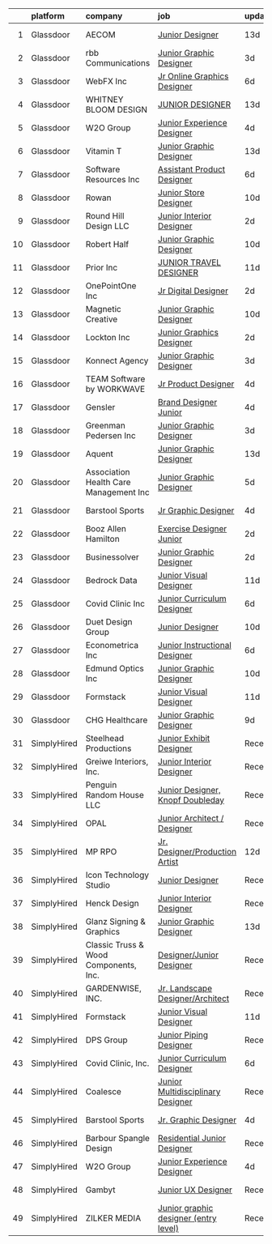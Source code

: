 

|    | platform    | company                                 | job                                                                                                                                                                                                                                                                                                                                                                                                                                                                                                                                                                                                                                                                                                                                                                                                                                                                                                                                                                                                                                                                                                                                                                                                                                                                                                                                                                                                 | update_time   | location            |
|---:|:------------|:----------------------------------------|:----------------------------------------------------------------------------------------------------------------------------------------------------------------------------------------------------------------------------------------------------------------------------------------------------------------------------------------------------------------------------------------------------------------------------------------------------------------------------------------------------------------------------------------------------------------------------------------------------------------------------------------------------------------------------------------------------------------------------------------------------------------------------------------------------------------------------------------------------------------------------------------------------------------------------------------------------------------------------------------------------------------------------------------------------------------------------------------------------------------------------------------------------------------------------------------------------------------------------------------------------------------------------------------------------------------------------------------------------------------------------------------------------|:--------------|:--------------------|
|  1 | Glassdoor   | AECOM                                   | [Junior Designer](https://www.glassdoor.com/partner/jobListing.htm?pos=128&ao=1136043&s=58&guid=00000180efbe3a9a93af2b56ed6452f0&src=GD_JOB_AD&t=SR&vt=w&cs=1_a54efdac&cb=1653289663500&jobListingId=1007849713504&jrtk=3-0-1g3nrsen2r0m7801-1g3nrsenfr1hr800-6979d79c78f346f8-)                                                                                                                                                                                                                                                                                                                                                                                                                                                                                                                                                                                                                                                                                                                                                                                                                                                                                                                                                                                                                                                                                                                    | 13d           | New York, NY        |
|  2 | Glassdoor   | rbb Communications                      | [Junior Graphic Designer](https://www.glassdoor.com/partner/jobListing.htm?pos=130&ao=1136043&s=58&guid=00000180efbe3a9a93af2b56ed6452f0&src=GD_JOB_AD&t=SR&vt=w&ea=1&cs=1_3f9a492f&cb=1653289663501&jobListingId=1007878128951&jrtk=3-0-1g3nrsen2r0m7801-1g3nrsenfr1hr800-643cf6a97acc39b1-)                                                                                                                                                                                                                                                                                                                                                                                                                                                                                                                                                                                                                                                                                                                                                                                                                                                                                                                                                                                                                                                                                                       | 3d            | Remote              |
|  3 | Glassdoor   | WebFX  Inc                              | [Jr  Online Graphics Designer](https://www.glassdoor.com/partner/jobListing.htm?pos=108&ao=1110586&s=58&guid=00000180efbe3a9a93af2b56ed6452f0&src=GD_JOB_AD&t=SR&vt=w&cs=1_4dc95d73&cb=1653289663498&jobListingId=1007867152531&cpc=3DB599BF2F4828F0&jrtk=3-0-1g3nrsen2r0m7801-1g3nrsenfr1hr800-e45d203cd15b1a88--6NYlbfkN0AA3uNcJ0aeXBAdVd1dUlJvZjHaUXbbC2QUFGJChoFW7xEU327m6es5fnmO4XFfQsElUQ5B2qez56nt0s_fqeW3_CEP4WT4GTXC0RSYE13d5_LoyRRUBtBgM1MHZfL2KnJULpAfNAJiUd9jBARxSD4BJ-OVc0YEX-8Vb9B6a11teLBKNpBs2fFa1JCVe2DlZD_No5AqK-WSe_DpC04pdhy49p4DV8vknC61jqhckkzRDWuz619gtm_SDkEPXYBsVARmJv0benizup3zmcccBCVAC4O-6Um9kNnK-SojP7xTnVvpSQA1Hk6AKuNwC2NTvkHQlvMl_R4DadDrW6QhYEEJhRALTodATXMYqMk3Z11A1hlfm8I_r-6HM-xctJr1AKwgoB12w4P1DqUiCVnVGdayTAMk7o9KRydEe-WAiMmQLLCIvdd4Sv2GKmTB71iN5AZNSA-Cn8akCEO7GrrTKNoAkh0vFi34T4rCG1D2ZJUcTp9ga8sb4ORCBuiHYC5y73kbdZFLsEcsBaqGf2FT1Qzqx-PDRofL3LiIb_OMy-OBo8Z0naWye_VT)                                                                                                                                                                                                                                                                                                                                                                                                                                                                                  | 6d            | Harrisburg, PA      |
|  4 | Glassdoor   | WHITNEY BLOOM DESIGN                    | [JUNIOR DESIGNER](https://www.glassdoor.com/partner/jobListing.htm?pos=104&ao=1110586&s=58&guid=00000180efbe3a9a93af2b56ed6452f0&src=GD_JOB_AD&t=SR&vt=w&ea=1&cs=1_76c776a3&cb=1653289663498&jobListingId=1007850170840&cpc=BCC169F53084E245&jrtk=3-0-1g3nrsen2r0m7801-1g3nrsenfr1hr800-0be1253c39bd6346--6NYlbfkN0DsS71brKKiZ7x7T4FnODvkNXbBjfiXVIevPF99Bo--U9lcX4rk13mh6OwtCYEaCvOud9s_Vw5jp3QPZKx5TpKAioUJiC548PiL1wOQ9PYz3Yszkl3fyMfz-hCdgnzm503jAuGAOVQBwpztK94xLC2lW8NTOMomSfVHqJC7hFMCpgucLMWG3qLAWz6Fm9tJ8-saOSnllIewb1XJnPi__OmC6Tv2uoX4Of51_QPPTI-A4OaebiwrkA8YFZDh9bNfuR_V6ddPDEaQ4HyszpNXWRKp4uEOG7jaZqDDCoQjAKngCqah44G_jCpQn3ytFpK2JjICS1j8D0pB34ukbeAuvWGXdlRe7SzQSjt6pQ8RyAVVhuYP6o5vTUwaHzLWOx0OjCHwARga4xRcy55EQ5T2XIuMBaEoRAjKcTKGkK7YbUpKAMCBXa_qReiXRa5ekDsnIAiKJpWptIBEo-0hdcjD5jCkZJqs-akcZNk9iJjU7O-7lq0MpIr0VERj)                                                                                                                                                                                                                                                                                                                                                                                                                                                                                                                                                          | 13d           | Florida             |
|  5 | Glassdoor   | W2O Group                               | [Junior Experience Designer](https://www.glassdoor.com/partner/jobListing.htm?pos=119&ao=1136043&s=58&guid=00000180efbe3a9a93af2b56ed6452f0&src=GD_JOB_AD&t=SR&vt=w&cs=1_dccfc793&cb=1653289663499&jobListingId=1007873572706&jrtk=3-0-1g3nrsen2r0m7801-1g3nrsenfr1hr800-a1f551b7cf58e9fd-)                                                                                                                                                                                                                                                                                                                                                                                                                                                                                                                                                                                                                                                                                                                                                                                                                                                                                                                                                                                                                                                                                                         | 4d            | Remote              |
|  6 | Glassdoor   | Vitamin T                               | [Junior Graphic Designer](https://www.glassdoor.com/partner/jobListing.htm?pos=112&ao=1110586&s=58&guid=00000180efbe3a9a93af2b56ed6452f0&src=GD_JOB_AD&t=SR&vt=w&cs=1_8ccadbee&cb=1653289663499&jobListingId=1007848781509&jrtk=3-0-1g3nrsen2r0m7801-1g3nrsenfr1hr800-43e5b2dc4dd81fbb--6NYlbfkN0DMrcEu7yrtATojKJA7cEzGQ3FdRGWLh0CZQInL4ECGI6k5tN82kdM0cJmh4vC7GggCJI8UIpzqXQQJ2yjfotXiyiz_zfIpuakw7oNLUq1nuZKvLGGOX6u-WNqUbwvVGa_G52gy6O5PFoI8sSv4YpNjsTVvM0_vsXxk-H4D4o_IXrjcu7IcJIT2r_m0Xlsu-j-NRN4GpFAM5QRZqnEGic4BmJYY-j97tfdNS3SO9pcqkVv_iqoWaSLc99ZR69SB4f4Cee330ZHQeIGhpyXEDm4etOA8rPB0aZ5w7gjxSp0ymmfeGAMeRxMqT3XMxmWeIy4T86bvdBn1QGiIoC4gI4DtzeqVVRFxLWLXK5TgzdjnRGYN5aixeWicvBAvKMXvIRziQenLVUTdSBMJYZD2rl2gm7Lqm4GRbgiHyWUrW8yAyJDRxhWouzKHH2WlAvRD3Lf0Ba8jnT9nTC9A6ck5G904)                                                                                                                                                                                                                                                                                                                                                                                                                                                                                                                                                                                                            | 13d           | Charleston, SC      |
|  7 | Glassdoor   | Software Resources  Inc                 | [Assistant Product Designer](https://www.glassdoor.com/partner/jobListing.htm?pos=111&ao=1110586&s=58&guid=00000180efbe3a9a93af2b56ed6452f0&src=GD_JOB_AD&t=SR&vt=w&ea=1&cs=1_810c21cd&cb=1653289663499&jobListingId=1007867571503&cpc=7F6F94E2229B3AB5&jrtk=3-0-1g3nrsen2r0m7801-1g3nrsenfr1hr800-9a1a02801f05b61e--6NYlbfkN0A-7TqTJ-884Cex_Y5krdCeNtajjiiPqdburqUTJIohlyCiSLOWOsQYIC4MR3SKiB4Y40xVcYjfyQH-AqDgQkp0fJYf0z3Kytp-JNPYKAEwJhf13m5T-9gCQqWPrFtkRaESmdgzqreqQvNUM0kpVp2VsG417pkmGX1uYMcAs3naDr83xKXLOX90oeHRfvFhpUpTjft6_OGusD12bFT_thvGhNTtTX5nA4_TsLXYv0sSNi-N3ndkrjawjgWM_tGFofuD2m1PRRgcXa_bl6-HrYdnUFQ1pG6zNhg2XODVOmRtE7jMo-JbHJztFTq9CVwhjbRR-AzRLlHTKNYfkT_jmExSQ5BML9KWBdx1iRmZlaFQn_y2tC4UDT9faahYDiWQVMcBf_qumTiKggBa6ejH8iyW_Ebk4jDw4qwvTniqn2Ybc1mRnSsahuxHNCR0thkEt16XhumtM4Lns481oIVZsB9d6qrNrsAxyVucIgYD2etuCogrIP14miaPjKgiqse2ib5hTBbTGcmp90G6HDJDNhS6sVyyLejB2Rl2z5wswx2X-pY1WPDVagY1JX6bCYvNmIdHGbfTmJY7cmfDTuthJrVfybkf6CBfTGJbIOHwLizV-ELU2dc7cihACOWtnpnmao30r2txjpSSbxvTyzTPfy2u5R8D69wIzc-OUyCrhlzw2bTDjCCC-KxgJSm0p7OmA8C1LyZE8XjaD6uvrsWi0d3_E3WK4gLzifVx_8NjyIJqwVV1HPXfB_YaJL0YydAmmzr9RW6qHsT8dSeMelx-LPK4r7ShyFVwNTuVT5mbCoePlS0ntuyVNWHSY7hVyLgdEOH4QvN8NOZp6DWg7sJcbxRuXxplPqrj2Q68S4XihnD6EZLDzwpYLaLlx47zfcVmJ35CMCvS-B5uaPageCdBbuLOg02y5ep4LXo-tNGPFBmsikCOxj5LNFOiYfb1HFc6bp0IE_uGegGWkmy8UQjrX8IDLalMZ58ZFOESFQHw1Abw9_EDzOxmKWQE2bce6yK5XKk%3D) | 6d            | Kissimmee, FL       |
|  8 | Glassdoor   | Rowan                                   | [Junior Store Designer](https://www.glassdoor.com/partner/jobListing.htm?pos=117&ao=1136043&s=58&guid=00000180efbe3a9a93af2b56ed6452f0&src=GD_JOB_AD&t=SR&vt=w&ea=1&cs=1_2e9b8493&cb=1653289663499&jobListingId=1007858129108&jrtk=3-0-1g3nrsen2r0m7801-1g3nrsenfr1hr800-43391b8d7ec0b556-)                                                                                                                                                                                                                                                                                                                                                                                                                                                                                                                                                                                                                                                                                                                                                                                                                                                                                                                                                                                                                                                                                                         | 10d           | Remote              |
|  9 | Glassdoor   | Round Hill Design LLC                   | [Junior Interior Designer](https://www.glassdoor.com/partner/jobListing.htm?pos=101&ao=1110586&s=58&guid=00000180efbe3a9a93af2b56ed6452f0&src=GD_JOB_AD&t=SR&vt=w&ea=1&cs=1_a69c4d84&cb=1653289663497&jobListingId=1007880221693&cpc=41F4513DE90102B9&jrtk=3-0-1g3nrsen2r0m7801-1g3nrsenfr1hr800-b500ca14880ccd07--6NYlbfkN0AtlW_omU2Xx3W-19HQ_drmTKCWebiHnmA5lS5PDL5G8Tkeyy4LNvVzkFFUhtVeA4EbSzkhoRhjN-RBH-GulIhO5tS0Zi3CcWnwcfdVYtAHHGo-CitUDXjEMW6PEDQqgp_ZLq2wG1zlj6OvzHQTGj4zHw730rWgiIP_znB1NTphcdeF9nh2T1VPDZplazPI3TDK44LLYGI5WSfwH3TLn3GoI2iczZQLg2HaypftAF7HvDJDNiGZCNsVMvdpKX7bU8t6XjXiH8THWbWx1R65QDb8E6j8OIRkN-OPQfhcCHuqTPZMJ880fSvfRTCew5VpahM-ffsb26jkdC1cXqUAYwspOZ29op-HY01q_S8bLNYm1DyFMQ3gZA1Y-Fn4VlZVz4TDIusXE7aD-70COW8GRXLczDuWi23aobcz_SGOGsB3keb80W95pQodwUtXA2pQn3-XdgbP_9zaB4CXBb59WP_CwlggD21Zxr9aiy6vxFCkRO60eatQDF__gykNtag67nGNGBYpXx8x0A%3D%3D)                                                                                                                                                                                                                                                                                                                                                                                                                                                                                                                     | 2d            | Armonk, NY          |
| 10 | Glassdoor   | Robert Half                             | [Junior Graphic Designer](https://www.glassdoor.com/partner/jobListing.htm?pos=110&ao=1110586&s=58&guid=00000180efbe3a9a93af2b56ed6452f0&src=GD_JOB_AD&t=SR&vt=w&ea=1&cs=1_92708522&cb=1653289663499&jobListingId=1007857539068&cpc=6FC5BA77C9A4CD78&jrtk=3-0-1g3nrsen2r0m7801-1g3nrsenfr1hr800-de740a865da268e1--6NYlbfkN0CpzDdaQkua3np5pkmj49lKioZwmwxQ-yx5plwbYmV_MzWNBoPgCjn5ok42MXdwNId3fCCEF8rhy-X-sX-7TPw19ZwKl1YeupRVPLc1BJqX9EF7sGOd7b2yj3Zy6yZs6GSAqRuywUEYphlClrsW7Eha0o3IDlJTsuLFBb8Nm9jnHyogB-8V_LwWU51h6X1kAXBPwCPFcZ6Ysw9_OkxnNPe85zDql1UIXT-9CACXLHo4RwzAf9BrD2wqZnR4bppcx6xE7yqCGv5J_D10LkJS8dbaYWjKEzREK6Ku9wqMA7hFBkaYm2Dc_6Zs5o4qcNQf4C0bcObq0QtlfSGWjo0GIa6v-e93cmmSuJTY2IOuwLRzGDLAzSvPM2QMxmhWwwBX4Wl5GjFpmQTtO9mLUc4NK34nb6ftN0LruKpCS9BUJAukGNIdNxPWZOIb0h-q2PjYKu6N162FOcCOfvhkmit1r5dSUZXa2KKpycb-yqeXsRzOIdnhB1WBt4z8PPIu9ng1XmFquoTBLrv0LvvOGuKIC8xQO4MkRfctKWGXRp4l8OiwM1hrfDipvVQy4zwyinJT078%3D)                                                                                                                                                                                                                                                                                                                                                                                                                                                                    | 10d           | Denver, CO          |
| 11 | Glassdoor   | Prior  Inc                              | [JUNIOR TRAVEL DESIGNER](https://www.glassdoor.com/partner/jobListing.htm?pos=123&ao=1136043&s=58&guid=00000180efbe3a9a93af2b56ed6452f0&src=GD_JOB_AD&t=SR&vt=w&ea=1&cs=1_cf4f75be&cb=1653289663500&jobListingId=1007853677541&jrtk=3-0-1g3nrsen2r0m7801-1g3nrsenfr1hr800-c6bee97f4b2b301c-)                                                                                                                                                                                                                                                                                                                                                                                                                                                                                                                                                                                                                                                                                                                                                                                                                                                                                                                                                                                                                                                                                                        | 11d           | New York, NY        |
| 12 | Glassdoor   | OnePointOne Inc                         | [Jr  Digital Designer](https://www.glassdoor.com/partner/jobListing.htm?pos=126&ao=1136043&s=58&guid=00000180efbe3a9a93af2b56ed6452f0&src=GD_JOB_AD&t=SR&vt=w&cs=1_7e67fffb&cb=1653289663500&jobListingId=1007879993793&jrtk=3-0-1g3nrsen2r0m7801-1g3nrsenfr1hr800-9b174656c843ebe8-)                                                                                                                                                                                                                                                                                                                                                                                                                                                                                                                                                                                                                                                                                                                                                                                                                                                                                                                                                                                                                                                                                                               | 2d            | Remote              |
| 13 | Glassdoor   | Magnetic Creative                       | [Junior Graphic Designer](https://www.glassdoor.com/partner/jobListing.htm?pos=113&ao=1136043&s=58&guid=00000180efbe3a9a93af2b56ed6452f0&src=GD_JOB_AD&t=SR&vt=w&cs=1_ab5b5010&cb=1653289663499&jobListingId=1007857803078&jrtk=3-0-1g3nrsen2r0m7801-1g3nrsenfr1hr800-5fb6059d933959b6-)                                                                                                                                                                                                                                                                                                                                                                                                                                                                                                                                                                                                                                                                                                                                                                                                                                                                                                                                                                                                                                                                                                            | 10d           | Remote              |
| 14 | Glassdoor   | Lockton  Inc                            | [Junior Graphics Designer](https://www.glassdoor.com/partner/jobListing.htm?pos=122&ao=1136043&s=58&guid=00000180efbe3a9a93af2b56ed6452f0&src=GD_JOB_AD&t=SR&vt=w&cs=1_5b0037e9&cb=1653289663500&jobListingId=1007880458669&jrtk=3-0-1g3nrsen2r0m7801-1g3nrsenfr1hr800-2e30bf50c201f1a4-)                                                                                                                                                                                                                                                                                                                                                                                                                                                                                                                                                                                                                                                                                                                                                                                                                                                                                                                                                                                                                                                                                                           | 2d            | Saint Louis, MO     |
| 15 | Glassdoor   | Konnect Agency                          | [Junior Graphic Designer](https://www.glassdoor.com/partner/jobListing.htm?pos=102&ao=1110586&s=58&guid=00000180efbe3a9a93af2b56ed6452f0&src=GD_JOB_AD&t=SR&vt=w&ea=1&cs=1_8bfcb969&cb=1653289663497&jobListingId=1007877765695&cpc=451933188B21919D&jrtk=3-0-1g3nrsen2r0m7801-1g3nrsenfr1hr800-ba8fdfc781fb7f2f--6NYlbfkN0A-7AasZqH9Qn1Anb5-SGr1cEoKuvdHr_Nh2LwbaEhTGLxj4rfuMs9Xk6pEIkQFqq37328mjJ9cUT6xZmlYHiRYEqFlhIx5iUY9KUn80_GcYTAUxjniwxQVyGiFiMHDXGFf5qXJza5uWvJMWv93SW1dJCEwiDrwmHoKRQOReb_WPkrR1nRyroOaDrEBj9sodMQ2IJlVuzLh6PoafFETYoTeEKrb6SrnEozLfkoID8MkolDMrDqUvhc7EHLuC2eDsYvtHtppThrhesT8O_3anoX5oloWqIwoofHelTiqM63DFJK2z_IAGyUtG7hTD1kUBwEzLt3sv5FfcRPjU76QtP9J1s559lBAjd-lpnpO-CfBge0djIRrMz4E9h8aYiS3xZ0ybmFuKEiQOAu-tunFFEpvCYDrBoxyVkf6Rzim2C7M1Q2hJWhdcv4OkhwWK9xpIX0SOjPbhwnZC_lBe54zb4yTwAfDA1oSrzdN0mts58TedX7M9B1qfB8ZE8AhUgAOgoc%3D)                                                                                                                                                                                                                                                                                                                                                                                                                                                                                                                                    | 3d            | Remote              |
| 16 | Glassdoor   | TEAM Software by WORKWAVE               | [Jr  Product Designer](https://www.glassdoor.com/partner/jobListing.htm?pos=127&ao=1136043&s=58&guid=00000180efbe3a9a93af2b56ed6452f0&src=GD_JOB_AD&t=SR&vt=w&cs=1_6854677c&cb=1653289663500&jobListingId=1007873600545&jrtk=3-0-1g3nrsen2r0m7801-1g3nrsenfr1hr800-428d9e02536ba9db-)                                                                                                                                                                                                                                                                                                                                                                                                                                                                                                                                                                                                                                                                                                                                                                                                                                                                                                                                                                                                                                                                                                               | 4d            | Remote              |
| 17 | Glassdoor   | Gensler                                 | [Brand Designer   Junior](https://www.glassdoor.com/partner/jobListing.htm?pos=120&ao=1136043&s=58&guid=00000180efbe3a9a93af2b56ed6452f0&src=GD_JOB_AD&t=SR&vt=w&cs=1_f562e0d5&cb=1653289663500&jobListingId=1007871825765&jrtk=3-0-1g3nrsen2r0m7801-1g3nrsenfr1hr800-ed89625df1822005-)                                                                                                                                                                                                                                                                                                                                                                                                                                                                                                                                                                                                                                                                                                                                                                                                                                                                                                                                                                                                                                                                                                            | 4d            | Atlanta, GA         |
| 18 | Glassdoor   | Greenman Pedersen Inc                   | [Junior Graphic Designer](https://www.glassdoor.com/partner/jobListing.htm?pos=121&ao=1136043&s=58&guid=00000180efbe3a9a93af2b56ed6452f0&src=GD_JOB_AD&t=SR&vt=w&cs=1_83e4ce4b&cb=1653289663500&jobListingId=1007875657643&jrtk=3-0-1g3nrsen2r0m7801-1g3nrsenfr1hr800-96c99e62cc82c521-)                                                                                                                                                                                                                                                                                                                                                                                                                                                                                                                                                                                                                                                                                                                                                                                                                                                                                                                                                                                                                                                                                                            | 3d            | Lebanon, NJ         |
| 19 | Glassdoor   | Aquent                                  | [Junior Graphic Designer](https://www.glassdoor.com/partner/jobListing.htm?pos=109&ao=1110586&s=58&guid=00000180efbe3a9a93af2b56ed6452f0&src=GD_JOB_AD&t=SR&vt=w&cs=1_c9eaceb0&cb=1653289663498&jobListingId=1007848858379&cpc=C4A69CCDBB3B9599&jrtk=3-0-1g3nrsen2r0m7801-1g3nrsenfr1hr800-88061fa2f3d7e58d--6NYlbfkN0DMrcEu7yrtATojKJA7cEzGQ3FdRGWLh0CZQInL4ECGI9gD0Wolx9R2v-Aex0-GK05ewunHwknxFrEo_vsmB2oezlvheHggBj_JxzDe2zQsbn5safvMawzp7ZUtH67DimDeEqvWS5IUG4ubn19YlBLFy_U395fYexMg1V5v7ohhLK0mS8FeWAjC4aepbaO8SumCP5CeYTmyB_Uj29Tntegak1Bves7TFIgTJdUZRKx-R3SFCLkskXkGTob8-lUZhR0xO1IAWHetNYC1bDeOC96yrTB98-733zcLMdvOPxsIpqrdYLzaz1c5qVEV0W78RiuZY3Xsz9QadbH6Co5WRtdGxb1YOIYSFvNFvFfHqqw-Fgh7jPBU3GOWdkAlCNehM6dgzWPj7gyuagCoOrRG2voAeKJirMrEpkIMPCeOJtdbEeBft-Caeh3eJThgsIpNrMI82VdWqJQe4g%3D%3D)                                                                                                                                                                                                                                                                                                                                                                                                                                                                                                                                                                                           | 13d           | Charleston, SC      |
| 20 | Glassdoor   | Association Health Care Management  Inc | [Junior Graphic Designer](https://www.glassdoor.com/partner/jobListing.htm?pos=107&ao=1110586&s=58&guid=00000180efbe3a9a93af2b56ed6452f0&src=GD_JOB_AD&t=SR&vt=w&ea=1&cs=1_da6be917&cb=1653289663499&jobListingId=1007869168205&cpc=723ADC3DFE402989&jrtk=3-0-1g3nrsen2r0m7801-1g3nrsenfr1hr800-6f63efd340947fea--6NYlbfkN0AYiT5APC0bh9qxjjA-B8R1VmKKxH6DWeBaVVADmV8ICtqZCu2V5aK_TwM-S8_DIvqVeGHXwJYM_MPhPpDnsXzVK8S7Z9eapr7f5vAvb5X9t4t-n8ZJiv7iyGXx3C30t1n3y-nrPN7f9C2bO01u3SULT6HmEaBW7HJMpbj9_4uTHFRtWttBdQ8kP8oA2yOeWaY6YOsJp7Rk8KcHT-X0aicioPuwg2gXoP1q2k0Of_RzO0F0QFe-Zs--HANLdXzNWS1pQxvQat5OpIwWQhln1nYdxkkFA1NO9_TVHEpBI1RE5TftN-XZQx8f7iHh6BrNy_YMfRXBVchKQoww8oJsVYRV4xaZkfeuO0gfy2miy-dbYyXtgcDyhKa9tz_msxJ1FCFBH7yttek066LhboBBayTm1JXoKalNeUcnHUIA8KEUK7HUAJmPpikKBvAh9kVSB6zIxl0wk7Ja4MBv0iMaQ6_fOTogCtCKl5yTc7u_qrATwJYQ-yuwPvTy1H4pBwYSe1w%3D)                                                                                                                                                                                                                                                                                                                                                                                                                                                                                                                                    | 5d            | Houston, TX         |
| 21 | Glassdoor   | Barstool Sports                         | [Jr  Graphic Designer](https://www.glassdoor.com/partner/jobListing.htm?pos=124&ao=1136043&s=58&guid=00000180efbe3a9a93af2b56ed6452f0&src=GD_JOB_AD&t=SR&vt=w&ea=1&cs=1_6125b9b0&cb=1653289663500&jobListingId=1007872983217&jrtk=3-0-1g3nrsen2r0m7801-1g3nrsenfr1hr800-7fb119ac1993d3bd-)                                                                                                                                                                                                                                                                                                                                                                                                                                                                                                                                                                                                                                                                                                                                                                                                                                                                                                                                                                                                                                                                                                          | 4d            | New York, NY        |
| 22 | Glassdoor   | Booz Allen Hamilton                     | [Exercise Designer  Junior](https://www.glassdoor.com/partner/jobListing.htm?pos=129&ao=1136043&s=58&guid=00000180efbe3a9a93af2b56ed6452f0&src=GD_JOB_AD&t=SR&vt=w&cs=1_1dc32352&cb=1653289663500&jobListingId=1007880193128&jrtk=3-0-1g3nrsen2r0m7801-1g3nrsenfr1hr800-ee806fe1e87a024b-)                                                                                                                                                                                                                                                                                                                                                                                                                                                                                                                                                                                                                                                                                                                                                                                                                                                                                                                                                                                                                                                                                                          | 2d            | Washington, DC      |
| 23 | Glassdoor   | Businessolver                           | [Junior Graphic Designer](https://www.glassdoor.com/partner/jobListing.htm?pos=118&ao=1136043&s=58&guid=00000180efbe3a9a93af2b56ed6452f0&src=GD_JOB_AD&t=SR&vt=w&cs=1_b8588f52&cb=1653289663499&jobListingId=1007879881414&jrtk=3-0-1g3nrsen2r0m7801-1g3nrsenfr1hr800-3cada6d8a527e296-)                                                                                                                                                                                                                                                                                                                                                                                                                                                                                                                                                                                                                                                                                                                                                                                                                                                                                                                                                                                                                                                                                                            | 2d            | West Des Moines, IA |
| 24 | Glassdoor   | Bedrock Data                            | [Junior Visual Designer](https://www.glassdoor.com/partner/jobListing.htm?pos=116&ao=1136043&s=58&guid=00000180efbe3a9a93af2b56ed6452f0&src=GD_JOB_AD&t=SR&vt=w&ea=1&cs=1_61631d4e&cb=1653289663499&jobListingId=1007854280675&jrtk=3-0-1g3nrsen2r0m7801-1g3nrsenfr1hr800-32ed229593f838ca-)                                                                                                                                                                                                                                                                                                                                                                                                                                                                                                                                                                                                                                                                                                                                                                                                                                                                                                                                                                                                                                                                                                        | 11d           | Remote              |
| 25 | Glassdoor   | Covid Clinic  Inc                       | [Junior Curriculum Designer](https://www.glassdoor.com/partner/jobListing.htm?pos=114&ao=1136043&s=58&guid=00000180efbe3a9a93af2b56ed6452f0&src=GD_JOB_AD&t=SR&vt=w&cs=1_00458bbd&cb=1653289663499&jobListingId=1007867334000&jrtk=3-0-1g3nrsen2r0m7801-1g3nrsenfr1hr800-ef2c8210274d3cfd-)                                                                                                                                                                                                                                                                                                                                                                                                                                                                                                                                                                                                                                                                                                                                                                                                                                                                                                                                                                                                                                                                                                         | 6d            | Remote              |
| 26 | Glassdoor   | Duet Design Group                       | [Junior Designer](https://www.glassdoor.com/partner/jobListing.htm?pos=105&ao=1110586&s=58&guid=00000180efbe3a9a93af2b56ed6452f0&src=GD_JOB_AD&t=SR&vt=w&ea=1&cs=1_8765ba1e&cb=1653289663498&jobListingId=1007857643504&cpc=5E31031E1AFF45A7&jrtk=3-0-1g3nrsen2r0m7801-1g3nrsenfr1hr800-24d408b7035b9f31--6NYlbfkN0DsG21EySgmumxAbTAKhHMs4kVa41_SpONzIKyMU7-ZypCnL2xE3eWBUPYk0j_y4bVt_x9l29pB2Oi8N89MlkrjDin40qzZBIEbXKv5myKC3EH-qurNA1kplHIfYbmJkVrA-DbpTBGagxvlMG8o45Lfj2V_vJYoMesacVKUhm3WlUWfRwalTAD_Fywx_k-USkyo9_-_WMZE3EaBbKg9Ihe5dq9lg6X0HqTzADyx5jrXL3pTyFatEfealv-1NWfSQbfgijV3xTFT2IOTX7FBbN6n-JfP13iUnLt-8kbyT6nE_dEiEAJc5LfTQDFoHAZpcehMhe526LgfIYGSat4iqesiOLfGU5OQhcMETEmxGeNID9o_TY_OSl4Mr5jQnl5ucWjskYdMH8R3wObSBD0VnpxUyTv3mesY1ZuQ3DGXKIt0w8nxMVsoULrf5IXB30nix4by4vvGsjm3BLcD9GWobyXk6EmTEyS7okFF1izlS_oYhUmpEMwheJEc)                                                                                                                                                                                                                                                                                                                                                                                                                                                                                                                                                          | 10d           | Denver, CO          |
| 27 | Glassdoor   | Econometrica  Inc                       | [Junior Instructional Designer](https://www.glassdoor.com/partner/jobListing.htm?pos=125&ao=1136043&s=58&guid=00000180efbe3a9a93af2b56ed6452f0&src=GD_JOB_AD&t=SR&vt=w&cs=1_4cdfe751&cb=1653289663500&jobListingId=1007865958311&jrtk=3-0-1g3nrsen2r0m7801-1g3nrsenfr1hr800-7aab220ffad7819b-)                                                                                                                                                                                                                                                                                                                                                                                                                                                                                                                                                                                                                                                                                                                                                                                                                                                                                                                                                                                                                                                                                                      | 6d            | Remote              |
| 28 | Glassdoor   | Edmund Optics  Inc                      | [Junior Graphic Designer](https://www.glassdoor.com/partner/jobListing.htm?pos=103&ao=1110586&s=58&guid=00000180efbe3a9a93af2b56ed6452f0&src=GD_JOB_AD&t=SR&vt=w&cs=1_fcf48cb4&cb=1653289663497&jobListingId=1007857468143&cpc=2F9DD8B511C89582&jrtk=3-0-1g3nrsen2r0m7801-1g3nrsenfr1hr800-945c90caef813678--6NYlbfkN0CMqsjmxTCaotYOKYaqR5oJ66hDy4qD0N9ovQPex9v4V1BZmriCeZxlTs8n6j0AgHza3Yunb3HVZ99QCsLp7T9uhURstin3fUf4718RbcfAAP6n52ZLElhSerZZ_5VxCNfnchhd6VkXV62OUqsg-h8OEchqPlS9EcO74mVMHe7gfD-9afGW1r3DdQPr0E9H8yw9cEeh2Vg8MllqQ-i8DbTkwGEk9iHrGD1s7ARS103T-aTC-Q8uYoMg6yK-Hf81wZjonrHliMtkQXKaUr_-hHNfk0Y4aoeKB5IsiFeb1I0m0xWJr7ACfZdoCtRUrr9IRGnNm9kJ8cGqoJt2FDftuZACbMnOnaUJ5nfnp4dkWDBhFFLavarcjf9WqqoaAyANwhgk79jseQjtpLzwVgF3jJI17dgROUuSIOHE4BPSgZ8U8rD47hW89VpT8iO9TsyW7020sXGSJ3-RxZz-dfH_WBdg4VHHY4u66JeEkpGcHrUE0KfN6Wb3C1ng5YloiWWEgHe6ZHez5PwiQapwRa98qjqJ)                                                                                                                                                                                                                                                                                                                                                                                                                                                                                                                       | 10d           | Cherry Hill, NJ     |
| 29 | Glassdoor   | Formstack                               | [Junior Visual Designer](https://www.glassdoor.com/partner/jobListing.htm?pos=115&ao=1136043&s=58&guid=00000180efbe3a9a93af2b56ed6452f0&src=GD_JOB_AD&t=SR&vt=w&ea=1&cs=1_8168223c&cb=1653289663499&jobListingId=1007854446078&jrtk=3-0-1g3nrsen2r0m7801-1g3nrsenfr1hr800-d7cbd38d25d5fa0e-)                                                                                                                                                                                                                                                                                                                                                                                                                                                                                                                                                                                                                                                                                                                                                                                                                                                                                                                                                                                                                                                                                                        | 11d           | Remote              |
| 30 | Glassdoor   | CHG Healthcare                          | [Junior Graphic Designer](https://www.glassdoor.com/partner/jobListing.htm?pos=106&ao=1110586&s=58&guid=00000180efbe3a9a93af2b56ed6452f0&src=GD_JOB_AD&t=SR&vt=w&cs=1_2824e7c1&cb=1653289663498&jobListingId=1007862045900&cpc=FB7E4A1762AE5BEC&jrtk=3-0-1g3nrsen2r0m7801-1g3nrsenfr1hr800-2fdc8aff24f8f0fb--6NYlbfkN0ABg4alQ7BmYqyHeiJXd9FjH8b9m8lItFm1xPvaQiu-yhVnXoH6p7tbjM-7KC6BC2W_rO8UC2gIG8fdVjkSUZhsfNcJOTRdjT2YsVLdbjfZ9vBs2MjfOQxJWho3hazMoQTVbLrsAneVZC2UrTzjQYCavPufFgPIw3nvJbhsfI1RHefj8t4N5tnW0amo6od_RrhCTYnQBNbqewlzi9tv5rgSYX1YfQkW2bo3zMXS0L2A44R9cFn9IrKL-3zIhDG0UUBkxJSw53jFdEwMpY17rRKM9s_QI866LZ-enQuC05vBjX9Qd8rL_KoovTcm2sWJ54oO0Gh0A6nScvgwWQJsllAts6-PneFr55I_AWayl_jUAhtbu4zyFd0oIoLuCxBrTWx6INeqQZDTfxStS2nH_0j9y2_k6Mclpu1HicAyU4iRg9N_Oo3NR-6BxfQJPrHSmsYiBDrHtitqkBumA4N0RA6CFQmKFye-YH__m0j7qYsDbciJRTBXzUIcffIIwmDkhfe_3ammQbrWbyxKq2f2TLkNqR6XprmxXb1B1FTqTB-0t6RZtaD1LKKlf1aaSIGrkUlqgdiNnwOQQK9HVyRK846Suxhlc2aPkG2hgFMjFoukbRlnvoLYxsn-dGB7x82I7-axjNlk0vEVJFm9BV0Ai3S-k4wSXNjHyrkEICwlNOzMXo0aM_7jlv2lnzSkL5y6qf5TQ_aA-R7E_Qr-zJqNgEQiyEyk1DJKKFfHfNDLRFb00w%3D%3D)                                                                                                                                                                                                                                                                                           | 9d            | Midvale, UT         |
| 31 | SimplyHired | Steelhead Productions                   | [Junior Exhibit Designer](https://www.simplyhired.com/job/U7hXJ_WBqtPUIErdrweYjYlwtplXEvUmGQgy8f-HVZl5vXqlQ8-gAA?q=junior+designer)                                                                                                                                                                                                                                                                                                                                                                                                                                                                                                                                                                                                                                                                                                                                                                                                                                                                                                                                                                                                                                                                                                                                                                                                                                                                 | Recently      | Las Vegas, NV       |
| 32 | SimplyHired | Greiwe Interiors, Inc.                  | [Junior Interior Designer](https://www.simplyhired.com/job/UDsuRSypSKQfltzbasa3w0rMr4htIPVArX1GgzyIqbvP4ubBg7TK9g?q=junior+designer)                                                                                                                                                                                                                                                                                                                                                                                                                                                                                                                                                                                                                                                                                                                                                                                                                                                                                                                                                                                                                                                                                                                                                                                                                                                                | Recently      | Cincinnati, OH      |
| 33 | SimplyHired | Penguin Random House LLC                | [Junior Designer, Knopf Doubleday](https://www.simplyhired.com/job/3Q1635cXVJ0BybSQniqSZqf5F-8C1S8lVA9eFHyiT4WFhnGBAGoSig?q=junior+designer)                                                                                                                                                                                                                                                                                                                                                                                                                                                                                                                                                                                                                                                                                                                                                                                                                                                                                                                                                                                                                                                                                                                                                                                                                                                        | Recently      | New York, NY        |
| 34 | SimplyHired | OPAL                                    | [Junior Architect / Designer](https://www.simplyhired.com/job/JQ0CV0lv2Tr6p37qlLf-7TWvpu1ISFQ3MZOljIU8-t1iavjTwBp3Cg?q=junior+designer)                                                                                                                                                                                                                                                                                                                                                                                                                                                                                                                                                                                                                                                                                                                                                                                                                                                                                                                                                                                                                                                                                                                                                                                                                                                             | Recently      | Belfast, ME         |
| 35 | SimplyHired | MP RPO                                  | [Jr. Designer/Production Artist](https://www.simplyhired.com/job/b8DwZh3sKQsbuowLmWdrIMv1uhoJTlbbZZM7ufyxsMq9GitUZ4JMPg?q=junior+designer)                                                                                                                                                                                                                                                                                                                                                                                                                                                                                                                                                                                                                                                                                                                                                                                                                                                                                                                                                                                                                                                                                                                                                                                                                                                          | 12d           | Remote              |
| 36 | SimplyHired | Icon Technology Studio                  | [Junior Designer](https://www.simplyhired.com/job/_3C2yR5dEy0-38jNSdD_lwNyhWtDIhTSqlGV49tiiaV4KHnkc7uBsw?q=junior+designer)                                                                                                                                                                                                                                                                                                                                                                                                                                                                                                                                                                                                                                                                                                                                                                                                                                                                                                                                                                                                                                                                                                                                                                                                                                                                         | Recently      | Remote              |
| 37 | SimplyHired | Henck Design                            | [Junior Interior Designer](https://www.simplyhired.com/job/4thgSqDUxnVgBypnY0sgWjLRO1Oge7l3fnI8o0u95vYPpUsLy71nsA?q=junior+designer)                                                                                                                                                                                                                                                                                                                                                                                                                                                                                                                                                                                                                                                                                                                                                                                                                                                                                                                                                                                                                                                                                                                                                                                                                                                                | Recently      | Philadelphia, PA    |
| 38 | SimplyHired | Glanz Signing & Graphics                | [Junior Graphic Designer](https://www.simplyhired.com/job/JdTO-q54DObdWtu5atXOy2TpZNM_PXKuWOU9d1KcTYjiCosVKLbiPg?q=junior+designer)                                                                                                                                                                                                                                                                                                                                                                                                                                                                                                                                                                                                                                                                                                                                                                                                                                                                                                                                                                                                                                                                                                                                                                                                                                                                 | 13d           | San Diego, CA       |
| 39 | SimplyHired | Classic Truss & Wood Components, Inc.   | [Designer/Junior Designer](https://www.simplyhired.com/job/FGqsakCnujAqK9zJ0Rb0LjxcM6RXSGOEWIGiN4Zx0Ovay5aTpq7k7Q?q=junior+designer)                                                                                                                                                                                                                                                                                                                                                                                                                                                                                                                                                                                                                                                                                                                                                                                                                                                                                                                                                                                                                                                                                                                                                                                                                                                                | Recently      | Clarksville, IN     |
| 40 | SimplyHired | GARDENWISE, INC.                        | [Jr. Landscape Designer/Architect](https://www.simplyhired.com/job/sXw96aLvK0cdoZwcWeG1EAtJ2uLX6wGj8tQ65_8LICdho-hBms77jQ?q=junior+designer)                                                                                                                                                                                                                                                                                                                                                                                                                                                                                                                                                                                                                                                                                                                                                                                                                                                                                                                                                                                                                                                                                                                                                                                                                                                        | Recently      | Arlington, VA       |
| 41 | SimplyHired | Formstack                               | [Junior Visual Designer](https://www.simplyhired.com/job/dCBrmfk0rtVcE0gDx66-dv3kXqT-SztIn73o_A8xbVcke96eGzbWBg?q=junior+designer)                                                                                                                                                                                                                                                                                                                                                                                                                                                                                                                                                                                                                                                                                                                                                                                                                                                                                                                                                                                                                                                                                                                                                                                                                                                                  | 11d           | Remote              |
| 42 | SimplyHired | DPS Group                               | [Junior Piping Designer](https://www.simplyhired.com/job/AXYjjQyD7A9Bmyor4AQ-_C-0wEaLk4DU6WLOTBOo4H1icJD_Zi4g5A?q=junior+designer)                                                                                                                                                                                                                                                                                                                                                                                                                                                                                                                                                                                                                                                                                                                                                                                                                                                                                                                                                                                                                                                                                                                                                                                                                                                                  | Recently      | Framingham, MA      |
| 43 | SimplyHired | Covid Clinic, Inc.                      | [Junior Curriculum Designer](https://www.simplyhired.com/job/SJlCRxj9vcnPybK4ndj6pjTa8-ThC0a669CsE7DKmaPqNZ1JNTrFuA?q=junior+designer)                                                                                                                                                                                                                                                                                                                                                                                                                                                                                                                                                                                                                                                                                                                                                                                                                                                                                                                                                                                                                                                                                                                                                                                                                                                              | 6d            | Remote              |
| 44 | SimplyHired | Coalesce                                | [Junior Multidisciplinary Designer](https://www.simplyhired.com/job/PzLM7F7ZhA0qD6exmZaSvJZ6Dxt_J7RB3Yv1H2GlWlgfnnzydKONPQ?q=junior+designer)                                                                                                                                                                                                                                                                                                                                                                                                                                                                                                                                                                                                                                                                                                                                                                                                                                                                                                                                                                                                                                                                                                                                                                                                                                                       | Recently      | New York, NY        |
| 45 | SimplyHired | Barstool Sports                         | [Jr. Graphic Designer](https://www.simplyhired.com/job/Y4FCpe7Fk3ePIjx5rtw8GJ_lcqAQ7NjV6HkHug89DeJmbte9xR8fEw?q=junior+designer)                                                                                                                                                                                                                                                                                                                                                                                                                                                                                                                                                                                                                                                                                                                                                                                                                                                                                                                                                                                                                                                                                                                                                                                                                                                                    | 4d            | New York, NY        |
| 46 | SimplyHired | Barbour Spangle Design                  | [Residential Junior Designer](https://www.simplyhired.com/job/vxMk3vXRCCOiZEp84HMZAvWVNqWAv1S2WoRBBzd6Lb0mdTAJPKWosw?q=junior+designer)                                                                                                                                                                                                                                                                                                                                                                                                                                                                                                                                                                                                                                                                                                                                                                                                                                                                                                                                                                                                                                                                                                                                                                                                                                                             | Recently      | High Point, NC      |
| 47 | SimplyHired | W2O Group                               | [Junior Experience Designer](https://www.simplyhired.com/job/_l5csY2TZ1LO-uKVDrKUCurlDAUntXfsM3_YnM9dUMZyo2kM2YqcPQ?q=junior+designer)                                                                                                                                                                                                                                                                                                                                                                                                                                                                                                                                                                                                                                                                                                                                                                                                                                                                                                                                                                                                                                                                                                                                                                                                                                                              | 4d            | Remote              |
| 48 | SimplyHired | Gambyt                                  | [Junior UX Designer](https://www.simplyhired.com/job/7O0tv6mvR9vCvuKQTunQKG1OUATJ2RMmqyetQA8krajHwOa6OxC1HA?q=junior+designer)                                                                                                                                                                                                                                                                                                                                                                                                                                                                                                                                                                                                                                                                                                                                                                                                                                                                                                                                                                                                                                                                                                                                                                                                                                                                      | Recently      | Ann Arbor, MI       |
| 49 | SimplyHired | ZILKER MEDIA                            | [Junior graphic designer (entry level)](https://www.simplyhired.com/job/Mgb7pYyNIVixIhrwVX0GKs8ZZvJs_xtWhxGJK_6w_64EZ6qs42WhnA?q=junior+designer)                                                                                                                                                                                                                                                                                                                                                                                                                                                                                                                                                                                                                                                                                                                                                                                                                                                                                                                                                                                                                                                                                                                                                                                                                                                   | Recently      | Austin, TX          |